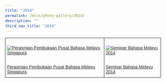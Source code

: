 ```yaml
---
title: "2014"
permalink: /mlcs/photo-gallery/2014/
description: ""
third_nav_title: "2014"
---
```

<style type="text/css">
.tg  {border-collapse:collapse;border-spacing:0;}
.tg td{border-color:black;border-style:solid;border-width:1px;font-family:Arial, sans-serif;font-size:14px;
  overflow:hidden;padding:10px 5px;word-break:normal;}
.tg th{border-color:black;border-style:solid;border-width:1px;font-family:Arial, sans-serif;font-size:14px;
  font-weight:normal;overflow:hidden;padding:10px 5px;word-break:normal;}
.tg .tg-0lax{text-align:left;vertical-align:top}
</style>
<table class="tg">
<thead>
  <tr>
    <td class="tg-0lax"><p><a href="/mlcs/photo-gallery/2014/perasmian-pembukaan-pusat-bahasa-melayu-singapura"><img src="![](/images/pp-mlcs-(3).jpeg)" alt="Perasmian Pembukaan Pusat Bahasa Melayu Singapura"></a></p><br><a href="/mlcs/photo-gallery/2014/perasmian-pembukaan-pusat-bahasa-melayu-singapura">
Perasmian Pembukaan Pusat Bahasa Melayu Singapura</a></td>
    <td class="tg-0lax"><p><a href="/mlcs/photo-gallery/2014/seminar-bahasa-melayu-2014"><img src="![](/images/sbm-2014-(2).jpeg)" alt="Seminar Bahasa Melayu 2014"></a></p><br><a href="/mlcs/photo-gallery/2014/seminar-bahasa-melayu-2014">Seminar Bahasa Melayu 2014</a></td>
			</tr>
</thead>
</table>